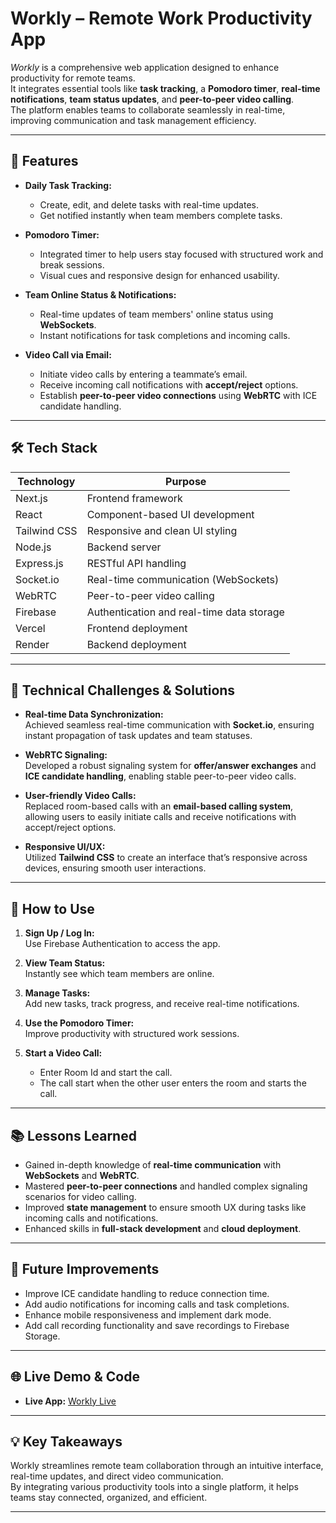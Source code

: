 # Workly – Remote Work Productivity App

_Workly_ is a comprehensive web application designed to enhance productivity for remote teams.  
It integrates essential tools like **task tracking**, a **Pomodoro timer**, **real-time notifications**, **team status updates**, and **peer-to-peer video calling**.  
The platform enables teams to collaborate seamlessly in real-time, improving communication and task management efficiency.

---

## 🚀 Features

- **Daily Task Tracking:**  
  - Create, edit, and delete tasks with real-time updates.  
  - Get notified instantly when team members complete tasks.  

- **Pomodoro Timer:**  
  - Integrated timer to help users stay focused with structured work and break sessions.  
  - Visual cues and responsive design for enhanced usability.  

- **Team Online Status & Notifications:**  
  - Real-time updates of team members' online status using **WebSockets**.  
  - Instant notifications for task completions and incoming calls.  

- **Video Call via Email:**  
  - Initiate video calls by entering a teammate’s email.  
  - Receive incoming call notifications with **accept/reject** options.  
  - Establish **peer-to-peer video connections** using **WebRTC** with ICE candidate handling.  

---

## 🛠️ Tech Stack

| Technology  | Purpose                                  |
|-------------|------------------------------------------|
| Next.js     | Frontend framework                       |
| React       | Component-based UI development          |
| Tailwind CSS | Responsive and clean UI styling        |
| Node.js     | Backend server                           |
| Express.js  | RESTful API handling                     |
| Socket.io   | Real-time communication (WebSockets)     |
| WebRTC      | Peer-to-peer video calling              |
| Firebase    | Authentication and real-time data storage |
| Vercel      | Frontend deployment                      |
| Render      | Backend deployment                       |

---

## 🧩 Technical Challenges & Solutions

- **Real-time Data Synchronization:**  
  Achieved seamless real-time communication with **Socket.io**, ensuring instant propagation of task updates and team statuses.

- **WebRTC Signaling:**  
  Developed a robust signaling system for **offer/answer exchanges** and **ICE candidate handling**, enabling stable peer-to-peer video calls.

- **User-friendly Video Calls:**  
  Replaced room-based calls with an **email-based calling system**, allowing users to easily initiate calls and receive notifications with accept/reject options.

- **Responsive UI/UX:**  
  Utilized **Tailwind CSS** to create an interface that’s responsive across devices, ensuring smooth user interactions.

---

## 📝 How to Use

1. **Sign Up / Log In:**  
   Use Firebase Authentication to access the app.

2. **View Team Status:**  
   Instantly see which team members are online.

3. **Manage Tasks:**  
   Add new tasks, track progress, and receive real-time notifications.

4. **Use the Pomodoro Timer:**  
   Improve productivity with structured work sessions.

5. **Start a Video Call:**  
   - Enter Room Id and start the call.
   - The call start when the other user enters the room and starts the call.

---

## 📚 Lessons Learned

- Gained in-depth knowledge of **real-time communication** with **WebSockets** and **WebRTC**.  
- Mastered **peer-to-peer connections** and handled complex signaling scenarios for video calling.  
- Improved **state management** to ensure smooth UX during tasks like incoming calls and notifications.  
- Enhanced skills in **full-stack development** and **cloud deployment**.  

---

## 🚀 Future Improvements

- Improve ICE candidate handling to reduce connection time.  
- Add audio notifications for incoming calls and task completions.  
- Enhance mobile responsiveness and implement dark mode.  
- Add call recording functionality and save recordings to Firebase Storage.  

---

## 🌐 Live Demo & Code

- **Live App:** [Workly Live](https://workly-jd19bgnav-kushs-projects-5888f2a6.vercel.app/) 

---

## 💡 Key Takeaways

Workly streamlines remote team collaboration through an intuitive interface, real-time updates, and direct video communication.  
By integrating various productivity tools into a single platform, it helps teams stay connected, organized, and efficient.

---
